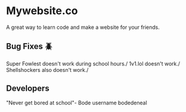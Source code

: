 # Mywebsite.co
A great way to learn code and make a website for your friends.

## Bug Fixes 🪲
Super Fowlest doesn't work during school hours./
1v1.lol doesn't work./
Shellshockers also doesn't work./

## Developers
"Never get bored at school"- Bode username bodedeneal
